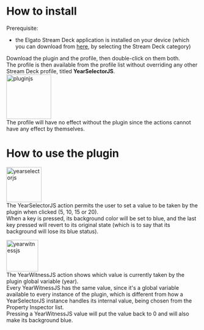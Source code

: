 # How to install
Prerequisite:
- the Elgato Stream Deck application is installed on your device (which you can download from [here](https://www.elgato.com/us/en/s/downloads), by selecting the Stream Deck category)

Download the plugin and the profile, then double-click on them both. \
The profile is then available from the profile list without overriding any other Stream Deck profile, titled **YearSelectorJS**. \
<img width="117" alt="pluginjs" src="https://github.com/OpenSmock/PharoStreamDeck/assets/76944457/227e0cc7-fafe-4f41-883b-b519e6559e3c"> \
The profile will have no effect without the plugin since the actions cannot have any effect by themselves.

# How to use the plugin
<img width="92" alt="yearselectorjs" src="https://github.com/OpenSmock/PharoStreamDeck/assets/76944457/34b1aa18-3053-4460-8d3d-dce62e33a12e"> \
The YearSelectorJS action permits the user to set a value to be taken by the plugin when clicked (5, 10, 15 or 20). \
When a key is pressed, its background color will be set to blue, and the last key pressed will revert to its original state (which is to say that its background will lose its blue status).

<img width="83" alt="yearwitnessjs" src="https://github.com/OpenSmock/PharoStreamDeck/assets/76944457/3900b566-f0fd-4ba7-b87b-80811f0be291"> \
The YearWitnessJS action shows which value is currently taken by the plugin global variable (year). \
Every YearWitnessJS has the same value, since it's a global variable available to every instance of the plugin, which is different from how a YearSelectorJS instance handles its internal value, being chosen from the Property Inspector list. \
Pressing a YearWitnessJS value will put the value back to 0 and will also make its background blue.
